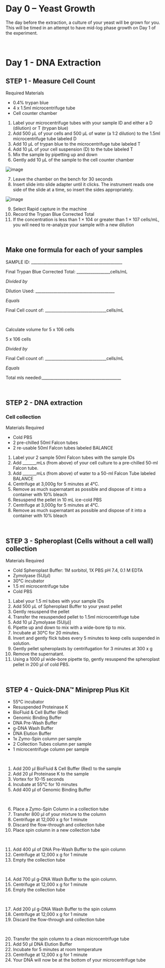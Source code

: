 
# Day 0 – Yeast Growth 
The day before the extraction, a culture of your yeast will be grown for you. This will be timed in an attempt to have mid-log phase growth on Day 1 of the experiment. 

&nbsp;

# Day 1 - DNA Extraction

## STEP 1 - Measure Cell Count

Required Materials
-	0.4% trypan blue
-	4 x 1.5ml microcentrifuge tube
-	Cell counter chamber

1.  Label your microcentrifuge tubes with your sample ID and either a D (dilution) or T (trypan blue)
2.	Add 500 µL of your cells and 500 µL of water (a 1:2 dilution) to the 1.5ml microcentrifuge tube labeled D
3.	Add 10 µL of trypan blue to the microcentrifuge tube labeled T
4.	Add 10 µL of your cell suspension (D) to the tube labeled T
5.	Mix the sample by pipetting up and down
6.	Gently add 10 µL of the sample to the cell counter chamber

![image](https://github.com/user-attachments/assets/8d2f1ad0-4b20-4afe-94cb-c9dd063270e4)

7.	Leave the chamber on the bench for 30 seconds
8.	Insert slide into slide adapter until it clicks. The instrument reads one side of the slide at a time, so insert the sides appropriately.

![image](https://github.com/user-attachments/assets/221dd37f-244c-4141-b4e0-7b8e8e48798a)

9.	Select Rapid capture in the machine
10.	Record the Trypan Blue Corrected Total 
11.	 If the concentration is less than 1 × 104 or greater than 1 × 107 cells/mL, you will need to re-analyze your sample with a new dilution

&nbsp;

## Make one formula for each of your samples

SAMPLE ID: ______________________________________________

Final Trypan Blue Corrected Total: _________________cells/mL

_Divided by_

Dilution Used: ________________________________________

_Equals_

Final Cell count of: _______________________________cells/mL

&nbsp;

Calculate volume for 5 x 106 cells

5 x 106 cells

_Divided by_

Final Cell count of: _______________________________cells/mL

_Equals_

Total mls needed:________________________________________

&nbsp;
&nbsp;
&nbsp;

## STEP 2 - DNA extraction

### Cell collection

Materials Required
-	Cold PBS
-	2 pre-chilled 50ml Falcon tubes
-	2 re-usable 50ml Falcon tubes labeled BALANCE

1.  Label your 2 sample 50ml Falcon tubes with the sample IDs
2.	Add _______mLs (from above) of your cell culture to a pre-chilled 50-ml Falcon tube. 
3.	Add _______mLs (from above) of water to a 50-ml Falcon Tube labeled BALANCE
4.	Centrifuge at 3,000g for 5 minutes at 4°C.
5.	Remove as much supernatant as possible and dispose of it into a container with 10% bleach
6.	Resuspend the pellet in 10 mL ice-cold PBS
7.	Centrifuge at 3,000g for 5 minutes at 4°C.
8.	Remove as much supernatant as possible and dispose of it into a container with 10% bleach

&nbsp;
&nbsp;

## STEP 3 - Spheroplast (Cells without a cell wall) collection
Materials Required
-	Cold Spheroplast Buffer: 1M sorbitol, 1X PBS pH 7.4, 0.1 M EDTA
-	Zymolyase (5U/μl)
-	30°C incubator
-	1.5 ml microcentrifuge tube
-	Cold PBS

1.  Label your 1.5 ml tubes with your sample IDs
2.	Add 500 µL of Spheroplast Buffer to your yeast pellet
3.	Gently resuspend the pellet
4.	Transfer the resuspended pellet to 1.5ml microcentrifuge tube
5.	Add 10 μl Zymolyase (5U/μ)] 
6.	Pipette up and down to mix with a wide-bore tip to mix.
7.	Incubate at 30°C for 20 minutes.  
8.	Invert and gently flick tubes every 5 minutes to keep cells suspended in solution.
9.	Gently pellet spheroplasts by centrifugation for 3 minutes at 300 x g
10.	Remove the supernatant.
11.	Using a 1000 µl wide-bore pipette tip, gently resuspend the spheroplast pellet in 200 µl of cold PBS.

&nbsp;
&nbsp;

## STEP 4 - Quick-DNA™ Miniprep Plus Kit
-	55°C incubator
-	Resuspended Proteinase K
-	BioFluid & Cell Buffer (Red)
-	Genomic Binding Buffer
-	DNA Pre-Wash Buffer
-	g-DNA Wash Buffer
-	DNA Elution Buffer
-	1x Zymo-Spin column per sample 
-	2 Collection Tubes column per sample 
-	1 microcentrifuge column per sample

&nbsp;

1.	Add 200 µl BioFluid & Cell Buffer (Red) to the sample
2.	Add 20 μl Proteinase K to the sample
3.	Vortex for 10-15 seconds
4.	Incubate at 55°C  for 10 minutes
5.	Add 400 µl of Genomic Binding Buffer

&nbsp;

6.	Place a Zymo-Spin Column in a collection tube
7.	Transfer 800 µl of your mixture to the column 
8.	Centrifuge at 12,000 x g for 1 minute
9.	Discard the flow-through and collection tube
10.	 Place spin column in a new collection tube

&nbsp;

11.	 Add 400 µl of DNA Pre-Wash Buffer to the spin column
12.	 Centrifuge at 12,000 x g for 1 minute
13.	 Empty the collection tube

&nbsp;

14.	 Add 700 μl g-DNA Wash Buffer to the spin column.
15.	 Centrifuge at 12,000 x g for 1 minute
16.	 Empty the collection tube

&nbsp;

17.	 Add 200 μl g-DNA Wash Buffer to the spin column
18.	 Centrifuge at 12,000 x g for 1 minute
19.	 Discard the flow-through and collection tube

&nbsp;

20.	 Transfer the spin column to a clean microcentrifuge tube
21.	 Add 50 μl DNA Elution Buffer
22.	 Incubate for 5 minutes at room temperature
23.	 Centrifuge at 12,000 x g for 1 minute
24.	 Your DNA will now be at the bottom of your microcentrifuge tube


